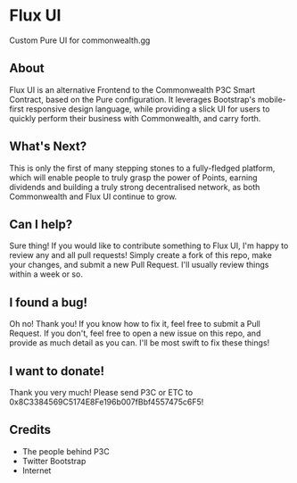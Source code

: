 # Flux UI
Custom Pure UI for commonwealth.gg

## About
Flux UI is an alternative Frontend to the Commonwealth P3C Smart Contract, based on the Pure configuration. It leverages Bootstrap's mobile-first responsive design language, while providing a slick UI for users to quickly perform their business with Commonwealth, and carry forth.

## What's Next?
This is only the first of many stepping stones to a fully-fledged platform, which will enable people to truly grasp the power of Points, earning dividends and building a truly strong decentralised network, as both Commonwealth and Flux UI continue to grow.

## Can I help?
Sure thing! If you would like to contribute something to Flux UI, I'm happy to review any and all pull requests! Simply create a fork of this repo, make your changes, and submit a new Pull Request. I'll usually review things within a week or so.

## I found a bug!
Oh no! Thank you! If you know how to fix it, feel free to submit a Pull Request. If you don't, feel free to open a new issue on this repo, and provide as much detail as you can. I'll be most swift to fix these things!

## I want to donate!
Thank you very much! Please send P3C or ETC to 0x8C3384569C5174E8Fe196b007fBbf4557475c6F5!

## Credits
 - The people behind P3C
 - Twitter Bootstrap
 - Internet
